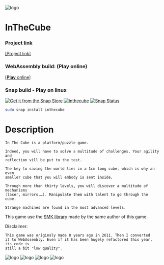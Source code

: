 
![logo](https://arthursonzogni.com/InTheCube/carrousel/1.png)

InTheCube
=========

### Project link
[[Project link]](https://arthursonzogni.com/en/InTheCube/)

### WebAssembly build:  (Play online)
[[**Play** online]](https://arthursonzogni.com/InTheCube/play)

### Snap build ‑ Play on linux
[![Get it from the Snap Store](https://snapcraft.io/static/images/badges/en/snap-store-white.svg)](https://snapcraft.io/inthecube)
[![inthecube](https://snapcraft.io/inthecube/badge.svg)](https://snapcraft.io/inthecube)
[![Snap Status](https://build.snapcraft.io/badge/ArthurSonzogni/InTheCube.svg)](https://build.snapcraft.io/user/ArthurSonzogni/InTheCube)
~~~bash
sudo snap install inthecube
~~~

# Description
~~~
In The Cube is a platform/puzzle game.

Indeed, you will have to solve a multitude of challenges. Your agility and
reflection vill be put to the test.

The key to saving the world lies in a 1cm long cube, which is why an even
smaller cube that you will embody is sent inside.

Through more than thirty levels, you will discover a multitude of mechanisms
(laser, mirrors,…). Manipulate them with talent to go through the cube.

Strange machines are found in the most advanced levels.
~~~

This game use the [SMK library](https://github.com/ArthurSonzogni/smk) made by
the same author of this game.

Disclaimer:
~~~
This game was originaly made 8 years ago in 2011. Then I converted
it to WebAssembly. Even if it has been hugely refactored this year, its code is
still a bit "low quality".
~~~

![logo](https://arthursonzogni.com/InTheCube/carrousel/2.png)
![logo](https://arthursonzogni.com/InTheCube/carrousel/3.png)
![logo](https://arthursonzogni.com/InTheCube/carrousel/4.png)
![logo](https://arthursonzogni.com/InTheCube/carrousel/5.png)

